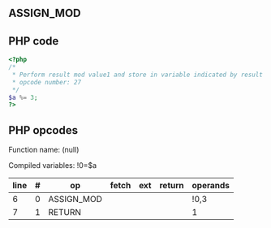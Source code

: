 ASSIGN\_MOD
-----------

PHP code
--------

``` php
<?php
/*
 * Perform result mod value1 and store in variable indicated by result
 * opcode number: 27
 */
$a %= 3;
?>
```

PHP opcodes
-----------

Function name: (null)

Compiled variables: !0=$a

| line | \#  | op          | fetch | ext | return | operands |
|------|-----|-------------|-------|-----|--------|----------|
| 6    | 0   | ASSIGN\_MOD |       |     |        | !0,3     |
| 7    | 1   | RETURN      |       |     |        | 1        |
